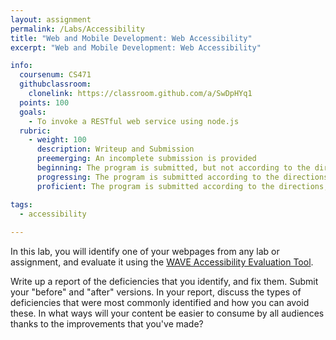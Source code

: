 ```yaml
---
layout: assignment
permalink: /Labs/Accessibility
title: "Web and Mobile Development: Web Accessibility"
excerpt: "Web and Mobile Development: Web Accessibility"

info:
  coursenum: CS471
  githubclassroom:
    clonelink: https://classroom.github.com/a/SwDpHYq1
  points: 100
  goals:
    - To invoke a RESTful web service using node.js
  rubric:
    - weight: 100
      description: Writeup and Submission
      preemerging: An incomplete submission is provided
      beginning: The program is submitted, but not according to the directions in one or more ways (for example, because it is lacking a readme writeup)
      progressing: The program is submitted according to the directions with a minor omission or correction needed
      proficient: The program is submitted according to the directions, including a readme writeup describing the solution

tags:
  - accessibility
  
---
```


In this lab, you will identify one of your webpages from any lab or assignment, and evaluate it using the [WAVE Accessibility Evaluation Tool](https://wave.webaim.org/).

Write up a report of the deficiencies that you identify, and fix them.  Submit your "before" and "after" versions.  In your report, discuss the types of deficiencies that were most commonly identified and how you can avoid these.  In what ways will your content be easier to consume by all audiences thanks to the improvements that you've made?